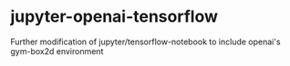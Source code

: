 # jupyter-openai-tensorflow
Further modification of jupyter/tensorflow-notebook to include openai's gym-box2d environment
